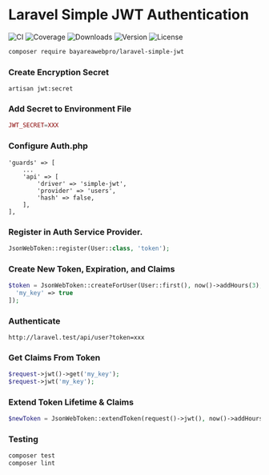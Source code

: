 # Laravel Simple JWT Authentication

![CI](https://github.com/bayareawebpro/laravel-simple-jwt/workflows/ci/badge.svg)
![Coverage](https://codecov.io/gh/bayareawebpro/laravel-simple-jwt/branch/master/graph/badge.svg)
![Downloads](https://img.shields.io/packagist/dt/bayareawebpro/laravel-simple-jwt.svg)
![Version](https://img.shields.io/github/v/release/bayareawebpro/laravel-simple-jwt.svg)
![License](https://img.shields.io/badge/License-MIT-success.svg)

```bash
composer require bayareawebpro/laravel-simple-jwt
```

### Create Encryption Secret
```shell script
artisan jwt:secret
```

### Add Secret to Environment File
```php
JWT_SECRET=XXX
```

### Configure Auth.php
```
'guards' => [
    ...
    'api' => [
        'driver' => 'simple-jwt', 
        'provider' => 'users',
        'hash' => false,
    ],
],
```

### Register in Auth Service Provider.

```php
JsonWebToken::register(User::class, 'token');
```

### Create New Token, Expiration, and Claims
```php
$token = JsonWebToken::createForUser(User::first(), now()->addHours(3), [
  'my_key' => true
]);
```


### Authenticate
```text
http://laravel.test/api/user?token=xxx
```

### Get Claims From Token
```php
$request->jwt()->get('my_key');
$request->jwt('my_key');
```

### Extend Token Lifetime & Claims
```php
$newToken = JsonWebToken::extendToken(request()->jwt(), now()->addHours(3), ['key' => true]);
```

### Testing
``` bash
composer test
composer lint
```

